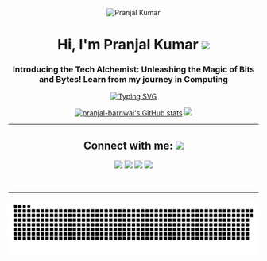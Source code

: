 <div align="center">
<img src="https://github.com/askmoneymatters/.github/assets/71400605/51ec8358-41f3-4a07-929f-52f3057c2c58" alt="Pranjal Kumar">
<br>
<h1>Hi, I'm Pranjal Kumar  
<img src="https://github.com/askmoneymatters/.github/assets/71400605/718289e6-b71e-4c01-8fb0-66a5242029ff" width="70"></h1>
<h3 align="center">Introducing the Tech Alchemist: Unleashing the Magic of Bits and Bytes! Learn from my journey in Computing</h3>

<!-- Typing Effect -->
[![Typing SVG](https://readme-typing-svg.herokuapp.com?color=8ccf72&center=true&lines=App+Developer;Web+Developer;Competitive+Programmer;Tech+Enthusiast;Open+Source+Developer;Finance+Geek;Machine-Learning+Enthusiast)](https://git.io/typing-svg)


<!-- Stats -->
<a href="http://www.github.com/pranjal-barnwal"><img src="https://github-readme-stats.vercel.app/api?username=pranjal-barnwal&show_icons=true&hide=&count_private=true&title_color=8ccf72&text_color=ffffff&icon_color=8cd073&bg_color=000000&hide_border=true&show_icons=true" alt="pranjal-barnwal's GitHub stats" /></a>
<a href="http://www.github.com/pranjal-barnwal"><img src="https://github-readme-streak-stats.herokuapp.com/?user=pranjal-barnwal&stroke=ffffff&background=000000&ring=8ccf72&fire=fa8b00&currStreakNum=ffffff&currStreakLabel=8cd073&sideNums=ffffff&sideLabels=ffffff&dates=ffffff&hide_border=true" /></a>

<hr>

<h2 align="center">Connect with me: <img src="https://media.giphy.com/media/mGcNjsfWAjY5AEZNw6/giphy.gif" width="60"></h2>
<p align="center">
<a href="https://www.linkedin.com/in/pranjal-barnwal"><img src="https://img.shields.io/badge/-Pranjal_Kumar-blue?style=flat-square&logo=Linkedin&logoColor=white&link=https://www.linkedin.com/in/pranjal-barnwal/" /></a>
<a href="mailto:itselfpranjalkr@gmail.com"><img src="https://img.shields.io/badge/-itselfpranjalkr@gmail.com-ea4335?style=flat-square&logo=Gmail&logoColor=white&link=mailto:itselfpranjalkr@gmail.com" /></a>
<!-- <a href="https://twitter.com/pranjalBarnwal_"><img src="https://img.shields.io/badge/-pranjalBarnwal_-219df3?style=flat-square&logo=twitter&logoColor=white&link=https://twitter.com/pranjalBarnwal_" /></a> -->
<a href="https://www.figma.com/@pranjal_barnwal"><img src="https://img.shields.io/badge/-pranjal_barnwal_-09c47c?style=flat-square&logo=figma&logoColor=white&link=https://www.figma.com/@pranjal_barnwal" /></a>
<a href="https://instagram.com/pranjal__barnwal"><img src="https://img.shields.io/badge/-pranjal_barnwal_-f77880?style=flat-square&logo=instagram&logoColor=white&link=https://instagram.com/pranjal_barnwal_" /></a>
</p>
<br>

<hr>

<img src="https://github.com/pranjal-barnwal/pranjal-barnwal/blob/output/github-contribution-grid-snake.svg" alt="Snake Animation">

<br>
<p align="center"> 

</p>


</div>